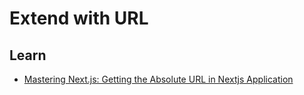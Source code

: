 # Extend with URL

## Learn

- [Mastering Next.js: Getting the Absolute URL in Nextjs Application](https://maxgadget.dev/article/nextjs-get-absolute-url)
